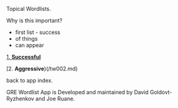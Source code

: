 Topical Wordlists. 

Why is this important?


- first list - success
- of things
- can appear

[1. **Successful**](/tw001.md)

[2. **Aggressive**)(/tw002.md)

back to app index.

GRE Wordlist App is Developed and maintained by David Goldovt-Ryzhenkov and Joe Ruane.
